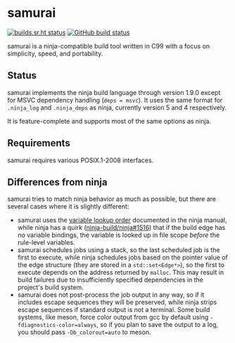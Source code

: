 # samurai

[![builds.sr.ht status](https://builds.sr.ht/~mcf/samurai.svg)](https://builds.sr.ht/~mcf/samurai)
[![GitHub build status](https://github.com/michaelforney/samurai/workflows/build/badge.svg)](https://github.com/michaelforney/samurai/actions)

samurai is a ninja-compatible build tool written in C99 with a focus on
simplicity, speed, and portability.

## Status

samurai implements the ninja build language through version 1.9.0 except
for MSVC dependency handling (`deps = msvc`). It uses the same format
for `.ninja_log` and `.ninja_deps` as ninja, currently version 5 and 4
respectively.

It is feature-complete and supports most of the same options as ninja.

## Requirements

samurai requires various POSIX.1-2008 interfaces.

## Differences from ninja

samurai tries to match ninja behavior as much as possible, but there
are several cases where it is slightly different:

- samurai uses the [variable lookup order] documented in the ninja manual,
  while ninja has a quirk ([ninja-build/ninja#1516]) that if the build
  edge has no variable bindings, the variable is looked up in file scope
  *before* the rule-level variables.
- samurai schedules jobs using a stack, so the last scheduled job is
  the first to execute, while ninja schedules jobs based on the pointer
  value of the edge structure (they are stored in a `std::set<Edge*>`),
  so the first to execute depends on the address returned by `malloc`.
  This may result in build failures due to insufficiently specified
  dependencies in the project's build system.
- samurai does not post-process the job output in any way, so if it
  includes escape sequences they will be preserved, while ninja strips
  escape sequences if standard output is not a terminal. Some build
  systems, like meson, force color output from gcc by default using
  `-fdiagnostics-color=always`, so if you plan to save the output to a
  log, you should pass `-Db_colorout=auto` to meson.

[ninja-build/ninja#1516]: https://github.com/ninja-build/ninja/issues/1516
[variable lookup order]: https://ninja-build.org/manual.html#ref_scope
